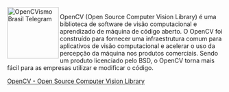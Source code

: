 


<img align="left" width="120" height="120" src="https://opencv.org/wp-content/uploads/2020/07/cropped-OpenCV_logo_white_600x.png" alt="OpenCVismo Brasil Telegram">


OpenCV (Open Source Computer Vision Library) é uma biblioteca de software de visão computacional e aprendizado de máquina de código aberto. O OpenCV foi construído para fornecer uma infraestrutura comum para aplicativos de visão computacional e acelerar o uso da percepção da máquina nos produtos comerciais. Sendo um produto licenciado pelo BSD, o OpenCV torna mais fácil para as empresas utilizar e modificar o código.


[OpenCV - Open Source Computer Vision Library](https://opencv.org/)